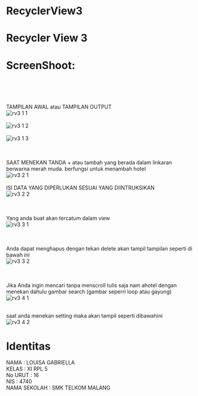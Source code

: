 # RecyclerView3
# Recycler View 3<br>
# ScreenShoot: <br> <br> <br>
TAMPILAN AWAL atau TAMPILAN OUTPUT <BR>
![rv3 1 1](https://cloud.githubusercontent.com/assets/21364340/20218425/782487e0-a7d9-11e6-840a-a39e5b9310d9.png)<br> <br>
![rv3 1 2](https://cloud.githubusercontent.com/assets/21364340/20218426/78258b68-a7d9-11e6-974f-cfbe208f05d9.png)<br> <br>
![rv3 1 3](https://cloud.githubusercontent.com/assets/21364340/20218427/78280e92-a7d9-11e6-9ee5-a747cfe7e77e.png)<br> <br> <br>

SAAT MENEKAN TANDA + atau tambah yang berada dalam linkaran berwarna merah muda. berfungsi untuk menambah hotel<br>
![rv3 2 1](https://cloud.githubusercontent.com/assets/21364340/20218658/871ae324-a7da-11e6-9b28-939b878f2115.png)<br> <br>
ISI DATA YANG DIPERLUKAN SESUAI YANG DIINTRUKSIKAN<BR>
![rv3 2 2](https://cloud.githubusercontent.com/assets/21364340/20218660/871e06b2-a7da-11e6-808a-d46635809c0b.png)<br> <br><br>

Yang anda buat akan tercatum dalam view<br>
![rv3 3 1](https://cloud.githubusercontent.com/assets/21364340/20218657/871964fe-a7da-11e6-9ad8-ac5e6aa23703.png)<br> <br> <br>

Anda dapat menghapus dengan tekan delete akan tampil tampilan seperti di bawah ini<br> 
![rv3 3 2](https://cloud.githubusercontent.com/assets/21364340/20218659/871b8bb2-a7da-11e6-8a51-9d3674488bb2.png)<br> <br><br>

Jika Anda ingin mencari tanpa menscroll tulis saja nam ahotel dengan menekan dahulu gambar search (gambar seperri loop atau gayung)<br>
![rv3 4 1](https://cloud.githubusercontent.com/assets/21364340/20218661/871f3b36-a7da-11e6-8f68-6d6eaade5b4b.png)<br> <br>

saat anda menekan setting maka akan tampil seperti dibawahini <br>
![rv3 4 2](https://cloud.githubusercontent.com/assets/21364340/20218662/8720c668-a7da-11e6-9ab2-7522955d0a23.png)

# Identitas <br>
NAMA : LOUISA GABRIELLA <br>
KELAS : XI RPL 5 <br>
No URUT : 16 <br> 
NIS : 4740 <br>
NAMA SEKOLAH : SMK TELKOM MALANG
